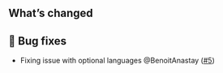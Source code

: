 ## What’s changed

## 🐛 Bug fixes

- Fixing issue with optional languages @BenoitAnastay ([#5](https://github.com/BenoitAnastay/paperless-home-assistant-addon/pull/5))

